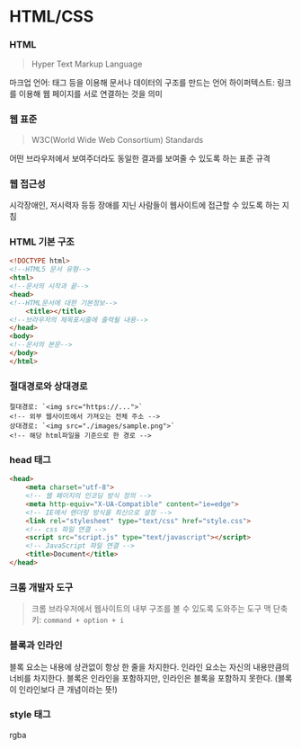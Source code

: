 # HTML/CSS

### HTML
> Hyper Text Markup Language

마크업 언어: 태그 등을 이용해 문서나 데이터의 구조를 만드는 언어
하이퍼텍스트: 링크를 이용해 웹 페이지를 서로 연결하는 것을 의미

### 웹 표준
> W3C(World Wide Web Consortium) Standards

어떤 브라우저에서 보여주더라도 동일한 결과를 보여줄 수 있도록 하는 표준 규격


### 웹 접근성
시각장애인, 저시력자 등등 장애를 지닌 사람들이 웹사이트에 접근할 수 있도록 하는 지침

### HTML 기본 구조

```html
<!DOCTYPE html>
<!--HTML5 문서 유형-->
<html>
<!--문서의 시작과 끝-->
<head>
<!--HTML문서에 대한 기본정보-->
	<title></title>
<!--브라우저의 제목표시줄에 출력될 내용-->
</head>
<body>
<!--문서의 본문-->
</body>
</html>

```

### 절대경로와 상대경로

```
절대경로: `<img src="https://...">`
<!-- 외부 웹사이트에서 가져오는 전체 주소 -->
상대경로: `<img src="./images/sample.png">`
<!-- 해당 html파일을 기준으로 한 경로 -->
```

### head 태그

```html
<head>
	<meta charset="utf-8">
	<!-- 웹 페이지의 인코딩 방식 정의 -->
	<meta http-equiv="X-UA-Compatible" content="ie=edge">
	<!-- IE에서 렌더링 방식을 최신으로 설정 -->
	<link rel="stylesheet" type="text/css" href="style.css">
	<!-- css 파일 연결 -->
	<script src="script.js" type="text/javascript"></script>
	<!-- JavaScript 파일 연결 -->
	<title>Document</title>
</head>
```

### 크롬 개발자 도구
> 크롬 브라우저에서 웹사이트의 내부 구조를 볼 수 있도록 도와주는 도구
맥 단축키: `command + option + i`

### 블록과 인라인
블록 요소는 내용에 상관없이 항상 한 줄을 차지한다.
인라인 요소는 자신의 내용만큼의 너비를 차지한다.
블록은 인라인을 포함하지만, 인라인은 블록을 포함하지 못한다.
(블록이 인라인보다 큰 개념이라는 뜻!)

### style 태그
rgba










